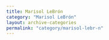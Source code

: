 ```yaml
---
title: Marisol LeBrón
category: "Marisol LeBrón"
layout: archive-categories
permalink: "category/marisol-lebr-n"
---
```

